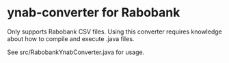 # ynab-converter for Rabobank #

Only supports Rabobank CSV files. Using this converter requires knowledge about how to compile and execute .java files.

See src/RabobankYnabConverter.java for usage.